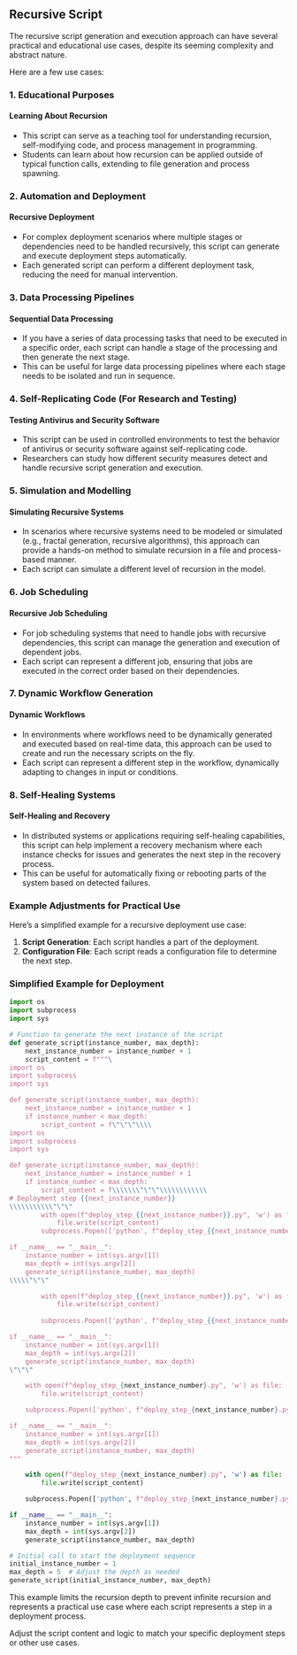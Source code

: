 
## Recursive Script

The recursive script generation and execution approach can have several practical and educational use cases, despite its seeming complexity and abstract nature. 

Here are a few use cases:

### 1. Educational Purposes

#### Learning About Recursion
- This script can serve as a teaching tool for understanding recursion, self-modifying code, and process management in programming.
- Students can learn about how recursion can be applied outside of typical function calls, extending to file generation and process spawning.

### 2. Automation and Deployment

#### Recursive Deployment

- For complex deployment scenarios where multiple stages or dependencies need to be handled recursively, this script can generate and execute deployment steps automatically.
- Each generated script can perform a different deployment task, reducing the need for manual intervention.

### 3. Data Processing Pipelines

#### Sequential Data Processing

- If you have a series of data processing tasks that need to be executed in a specific order, each script can handle a stage of the processing and then generate the next stage.
- This can be useful for large data processing pipelines where each stage needs to be isolated and run in sequence.

### 4. Self-Replicating Code (For Research and Testing)

#### Testing Antivirus and Security Software

- This script can be used in controlled environments to test the behavior of antivirus or security software against self-replicating code.
- Researchers can study how different security measures detect and handle recursive script generation and execution.

### 5. Simulation and Modelling

#### Simulating Recursive Systems

- In scenarios where recursive systems need to be modeled or simulated (e.g., fractal generation, recursive algorithms), this approach can provide a hands-on method to simulate recursion in a file and process-based manner.
- Each script can simulate a different level of recursion in the model.

### 6. Job Scheduling

#### Recursive Job Scheduling

- For job scheduling systems that need to handle jobs with recursive dependencies, this script can manage the generation and execution of dependent jobs.
- Each script can represent a different job, ensuring that jobs are executed in the correct order based on their dependencies.

### 7. Dynamic Workflow Generation

#### Dynamic Workflows

- In environments where workflows need to be dynamically generated and executed based on real-time data, this approach can be used to create and run the necessary scripts on the fly.
- Each script can represent a different step in the workflow, dynamically adapting to changes in input or conditions.

### 8. Self-Healing Systems

#### Self-Healing and Recovery

- In distributed systems or applications requiring self-healing capabilities, this script can help implement a recovery mechanism where each instance checks for issues and generates the next step in the recovery process.
- This can be useful for automatically fixing or rebooting parts of the system based on detected failures.

### Example Adjustments for Practical Use

Here’s a simplified example for a recursive deployment use case:

1. **Script Generation**: Each script handles a part of the deployment.
2. **Configuration File**: Each script reads a configuration file to determine the next step.

### Simplified Example for Deployment

```python
import os
import subprocess
import sys

# Function to generate the next instance of the script
def generate_script(instance_number, max_depth):
    next_instance_number = instance_number + 1
    script_content = f"""\
import os
import subprocess
import sys

def generate_script(instance_number, max_depth):
    next_instance_number = instance_number + 1
    if instance_number < max_depth:
        script_content = f\"\"\"\\\\
import os
import subprocess
import sys

def generate_script(instance_number, max_depth):
    next_instance_number = instance_number + 1
    if instance_number < max_depth:
        script_content = f\\\\\\\"\"\"\\\\\\\\\\\\
# Deployment step {{next_instance_number}}
\\\\\\\\\\\"\"\"
        with open(f"deploy_step_{{next_instance_number}}.py", 'w') as file:
            file.write(script_content)
        subprocess.Popen(['python', f"deploy_step_{{next_instance_number}}.py", str(next_instance_number), str(max_depth)])

if __name__ == "__main__":
    instance_number = int(sys.argv[1])
    max_depth = int(sys.argv[2])
    generate_script(instance_number, max_depth)
\\\\\"\"\"

        with open(f"deploy_step_{{next_instance_number}}.py", 'w') as file:
            file.write(script_content)
        
        subprocess.Popen(['python', f"deploy_step_{{next_instance_number}}.py", str(next_instance_number), str(max_depth)])

if __name__ == "__main__":
    instance_number = int(sys.argv[1])
    max_depth = int(sys.argv[2])
    generate_script(instance_number, max_depth)
\"\"\"

    with open(f"deploy_step_{next_instance_number}.py", 'w') as file:
        file.write(script_content)

    subprocess.Popen(['python', f"deploy_step_{next_instance_number}.py", str(next_instance_number), str(max_depth)])

if __name__ == "__main__":
    instance_number = int(sys.argv[1])
    max_depth = int(sys.argv[2])
    generate_script(instance_number, max_depth)
"""

    with open(f"deploy_step_{next_instance_number}.py", 'w') as file:
        file.write(script_content)

    subprocess.Popen(['python', f"deploy_step_{next_instance_number}.py", str(next_instance_number), str(max_depth)])

if __name__ == "__main__":
    instance_number = int(sys.argv[1])
    max_depth = int(sys.argv[2])
    generate_script(instance_number, max_depth)

# Initial call to start the deployment sequence
initial_instance_number = 1
max_depth = 5  # Adjust the depth as needed
generate_script(initial_instance_number, max_depth)
```

This example limits the recursion depth to prevent infinite recursion and represents a practical use case where each script represents a step in a deployment process. 

Adjust the script content and logic to match your specific deployment steps or other use cases.